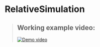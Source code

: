 # RelativeSimulation
 > ## Working example video: <br />
>[![Demo video](https://img.youtube.com/vi/URd16SmCY6o/0.jpg)](https://www.youtube.com/watch?v=URd16SmCY6o)
